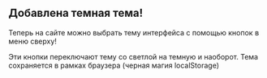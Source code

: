 ## Добавлена темная тема!
Теперь на сайте можно выбрать тему интерфейса с помощью кнопок в меню сверху!

<i class="text-warning bi bi-sun-fill"></i>
<i class="text-warning bi bi-moon-fill"></i>

Эти кнопки переключают тему со светлой на темную и наоборот.
Тема сохраняется в рамках браузера (черная магия localStorage)